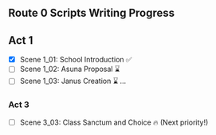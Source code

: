 ## Route 0 Scripts Writing Progress

## Act 1
- [x] Scene 1_01: School Introduction ✅
- [ ] Scene 1_02: Asuna Proposal ⌛
- [ ] Scene 1_03: Janus Creation ⌛
...

### Act 3
- [ ] Scene 3_03: Class Sanctum and Choice 🔥 (Next priority!)